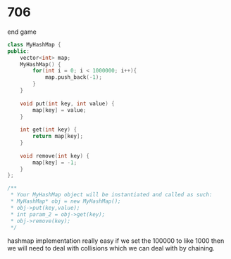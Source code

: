 # 706 

end game

```c++
class MyHashMap {
public:
    vector<int> map;
    MyHashMap() {
        for(int i = 0; i < 1000000; i++){
            map.push_back(-1);
        }
    }
    
    void put(int key, int value) {
        map[key] = value;
    }
    
    int get(int key) {
        return map[key];
    }
    
    void remove(int key) {
        map[key] = -1;
    }
};

/**
 * Your MyHashMap object will be instantiated and called as such:
 * MyHashMap* obj = new MyHashMap();
 * obj->put(key,value);
 * int param_2 = obj->get(key);
 * obj->remove(key);
 */
```

hashmap implementation really easy if we set the 100000 to like 1000 then we will need to deal with collisions which we can deal with by chaining.
